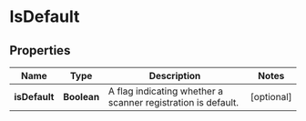 
# IsDefault

## Properties
Name | Type | Description | Notes
------------ | ------------- | ------------- | -------------
**isDefault** | **Boolean** | A flag indicating whether a scanner registration is default. |  [optional]



